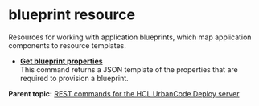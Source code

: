 # blueprint resource

Resources for working with application blueprints, which map application components to resource templates.

-   **[Get blueprint properties](../../com.ibm.udeploy.api.doc/topics/rest_cli_blueprint_getblueprintnodepropertiestemplate_get.md)**  
This command returns a JSON template of the properties that are required to provision a blueprint.

**Parent topic:** [REST commands for the HCL UrbanCode Deploy server](../../com.ibm.udeploy.reference.doc/topics/rest_api_ref_commands.md)

